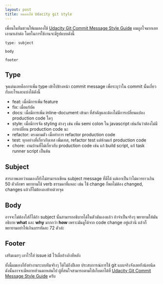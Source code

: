 ```yaml
---
layout: post
title: ทดลองใช้ Udacity git style 
---
```


เพื่อนในทีมชวนให้ผมลองใช้ [Udacity Git Commit Message Style Guide](https://udacity.github.io/git-styleguide/) ผมถูกใจมากเลยเอามาเล่าต่อ โดยในการใช้งานจะมีรูปแบบดังนี้

```
type: subject

body

footer
```

## Type

จุดเด่นเลยคือการเพิ่ม type เข้าไปข้างหน้า commit message เพื่อระบุว่าใน commit นั้นเกี่ยวกับอะไรและแบ่งได้ดังนี้

* feat: เมื่อมีการเพิ่ม feature
* fix: เมื่อแก้บัค
* docs: เมื่อมีการเพิ่ม inline-document เข้ามา ที่สำคัญและต้องไม่มีการเปลี่ยนแปลง production code ใดๆ
* style: เมื่อมีการจัด styling ต่างๆ เช่น เพิ่ม semi colon ใน javascript เช่นกันว่าต้องไม่มีการเปลี่ยน production code นะ
* refactor: ตรงตามตัว เมื่อทำการ refactor production code
* test: ทุกอย่างที่เกี่ยวกับเทส เพิ่มเทส, refactor test แต่ห้ามแก้ production code
* chore: งานบ้านที่ไม่เกี่ยวกับ production code เช่น แก้ build script, แก้ task runner script เป็นต้น

## Subject

สารภาพเลยว่าผมเองก็ยังไม่สามารถเขียน subject message ที่ดีได้ แต่เอาเป็นว่าไม่ควรยาวเกิน 50 ตัวอักษร พยายามใช้ verb ธรรมดาที่แหละ เช่น ใช้ change ก็พอไม่ต้อง changed, changes แล้วก็ไม่ต้องลงท้ายด้วยจุด

## Body

อาจจะไม่ต้องใส่ก็ได้ถ้า subject นั้นสามารถอธิบายได้ในตัวมันเองแล้ว ถ้าจำเป็นจริงๆ พยายามให้มันอธิบาย **what** และ **why** มากกว่า **how** เพราะมันดูได้จาก code change อยู่แล้วนิ แล้วก็พยายามอย่าให้เกินบรรทัดละ 72 ตัวล่ะ

## Footer

เสริมเฉยๆ เอาไว้ใส่ issue id ไว้เผื่ออ้างอิงทีหลัง

ทั้งนี้ผมเองก็ยังทำงานระบบทีมจริงๆ ได้ไม่ถึงปีเลย ประสบการณ์การใช้ git แบบจริงจังเลยยังน้อยนิด ดังนั้นอาจจะมีหลายส่วนตกหล่นไป ผู้ที่สนใจสามารถตามไปเก็บตกได้ที่ [Udacity Git Commit Message Style Guide](https://udacity.github.io/git-styleguide/) ครับ

